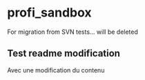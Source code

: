 # profi_sandbox
For migration from SVN tests... will be deleted

## Test readme modification

Avec une modification du contenu
